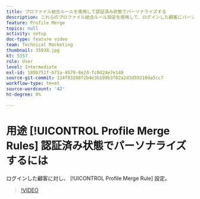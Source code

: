 ```yaml
---
title: プロファイル結合ルールを使用して認証済み状態でパーソナライズする
description: これらのプロファイル結合ルール設定を使用して、ログインした顧客にパーソナライズされたエクスペリエンスを提供する。
feature: Profile Merge
topics: null
activity: setup
doc-type: feature video
team: Technical Marketing
thumbnail: 35938.jpg
kt: 5357
role: User
level: Intermediate
exl-id: 189b751f-b71a-4579-8e2d-fc0d24e7e148
source-git-commit: 124f03208f2b4e3b109b3f02a2d3d59210da5cc7
workflow-type: tm+mt
source-wordcount: '42'
ht-degree: 0%

---
```


# 用途 [!UICONTROL Profile Merge Rules] 認証済み状態でパーソナライズするには

ログインした顧客に対し、 [!UICONTROL Profile Merge Rule] 設定。

>[!VIDEO](https://video.tv.adobe.com/v/35938/?quality=12&learn=on)
